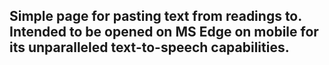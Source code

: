 ## Simple page for pasting text from readings to. Intended to be opened on MS Edge on mobile for its **unparalleled** text-to-speech capabilities.
